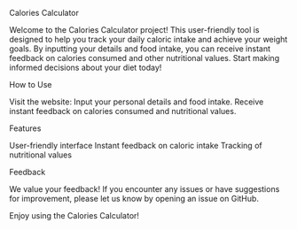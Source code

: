 Calories Calculator

Welcome to the Calories Calculator project! 
This user-friendly tool is designed to help you track your daily caloric intake and achieve your weight goals. 
By inputting your details and food intake, you can receive instant feedback on calories consumed and other nutritional values. 
Start making informed decisions about your diet today!

How to Use

Visit the website: 
Input your personal details and food intake.
Receive instant feedback on calories consumed and nutritional values.


Features

User-friendly interface
Instant feedback on caloric intake
Tracking of nutritional values


Feedback

We value your feedback! If you encounter any issues or have suggestions for improvement, please let us know by opening an issue on GitHub.

Enjoy using the Calories Calculator!
